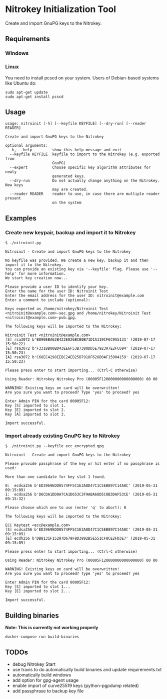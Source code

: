 # Nitrokey Initialization Tool

Create and import GnuPG keys to the Nitrokey.

## Requirements

### Windows

### Linux

You need to install pcscd on your system. Users of Debian-based systems like Ubuntu do:

```
sudo apt-get update
sudo apt-get install pcscd
```

## Usage
```
usage: nitroinit [-h] [--keyfile KEYFILE] [--dry-run] [--reader READER]

Create and import GnuPG keys to the Nitrokey

optional arguments:
  -h, --help         show this help message and exit
  --keyfile KEYFILE  keyfile to import to the Nitrokey (e.g. exported from
                     GnuPG)
  --expert           Choose specific key algorithm attributes for newly
                     generated keys.
  --dry-run          Do not actually change anything on the Nitrokey. New keys
                     may are created.
  --reader READER    reader to use, in case there are multiple reader present
                     on the system
```

## Examples
### Create new keypair, backup and import it to Nitrokey
```
$ ./nitroinit.py

Nitroinit - Create and import GnuPG keys to the Nitrokey

No keyfile was provided. We create a new key, backup it and then import it to the Nitrokey.
You can provide an existing key via '--keyfile' flag. Please use '--help' for more information.
We start key creation now...

Please provide a user ID to identify your key.
Enter the name for the user ID: Nitroinit Test
Enter the email address for the user ID: nitroinit@example.com
Enter a comment to include (optional): 

Keys exported as /home/nitrokey/Nitroinit Test <nitroinit@example.com>-sec.gpg and /home/nitrokey/Nitroinit Test <nitroinit@example.com>-pub.gpg.

The following keys will be imported to the Nitrokey:

Nitroinit Test <nitroinit@example.com>
[S] rsa3072 b'B890EBA62B422E026BCB0B71D1A119CF6C9A5131' (2019-07-17 15:50:22)
[E] rsa3072 b'F3318B00BD43EE6F53B7380DD5E7923A7E2FC694' (2019-07-17 15:50:23)
[A] rsa3072 b'C68EC4298EEBC24EB25B7918F628B0AF15904159' (2019-07-17 15:50:23)

Please press enter to start importing... (Ctrl-C otherwise)

Using Reader: Nitrokey Nitrokey Pro (00005F120000000000000000) 00 00

WARNING! Existing keys on card will be overwritten!
Are you sure you want to proceed? Type 'yes' to proceed? yes

Enter Admin PIN for the card 00005F12: 
Key [S] imported to slot 1.
Key [E] imported to slot 2.
Key [A] imported to slot 3.

Import successful.
```

### Import already existing GnuPG key to Nitrokey
```
$ ./nitroinit.py --keyfile ecc_encrypted.gpg

Nitroinit - Create and import GnuPG keys to the Nitrokey

Please provide passphrase of the key or hit enter if no passphrase is used: 

More than one candidate for key slot 1 found.

0:  ecdsa256 b'ED3969EDD0574FF5C1E3A8D47C1C5EB897C14A8C' (2019-05-31 09:15:09)
1:  ecdsa256 b'D6CDA1DD0A7CA1D653C3F9ABA68D5C0B3DAF53CE' (2019-05-31 09:15:32)

Please choose which one to use (enter 'q' to abort): 0

The following keys will be imported to the Nitrokey:

ECC Keytest <ecc@example.com>
[S] ecdsa256 b'ED3969EDD0574FF5C1E3A8D47C1C5EB897C14A8C' (2019-05-31 09:15:09)
[E] ecdh256 b'DB8131F15297D679F8D3892B5E551CF8CE2FD3E7' (2019-05-31 09:15:09)

Please press enter to start importing... (Ctrl-C otherwise)

Using Reader: Nitrokey Nitrokey Pro (00005F120000000000000000) 00 00

WARNING! Existing keys on card will be overwritten!
Are you sure you want to proceed? Type 'yes' to proceed? yes

Enter Admin PIN for the card 00005F12: 
Key [S] imported to slot 1...
Key [E] imported to slot 2...

Import successful.
```

## Building binaries
**Note: This is currently not working properly**
```
docker-compose run build-binaries
```

## TODOs

* debug Nitrokey Start
* use travis to do automatically build binaries and update requirements.txt
* automatically build windows
* add option for gpg-agent usage
* enable import of curve25519 keys (python-pgpdump related)
* add passphrase to backup key file
